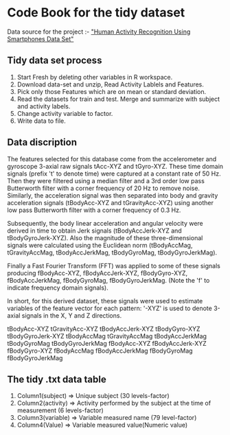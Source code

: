 # Code Book for the tidy dataset
Data source for the project :- ["Human Activity Recognition Using Smartphones Data Set"](http://archive.ics.uci.edu/ml/datasets/Human+Activity+Recognition+Using+Smartphones)
## Tidy data set process
1. Start Fresh by deleting other variables in R workspace.
2. Download data-set and unzip, Read Activity Lablels and Features.
3. Pick only those Features which are on mean or standard deviation.
4. Read the datasets for train and test. Merge and summarize with subject and activity labels.
5. Change activity variable to factor.
6. Write data to file.

## Data discription
The features selected for this database come from the accelerometer and gyroscope 3-axial raw signals tAcc-XYZ and tGyro-XYZ. These time domain signals (prefix 't' to denote time) were captured at a constant rate of 50 Hz. Then they were filtered using a median filter and a 3rd order low pass Butterworth filter with a corner frequency of 20 Hz to remove noise. Similarly, the acceleration signal was then separated into body and gravity acceleration signals (tBodyAcc-XYZ and tGravityAcc-XYZ) using another low pass Butterworth filter with a corner frequency of 0.3 Hz.

Subsequently, the body linear acceleration and angular velocity were derived in time to obtain Jerk signals (tBodyAccJerk-XYZ and tBodyGyroJerk-XYZ). Also the magnitude of these three-dimensional signals were calculated using the Euclidean norm (tBodyAccMag, tGravityAccMag, tBodyAccJerkMag, tBodyGyroMag, tBodyGyroJerkMag).

Finally a Fast Fourier Transform (FFT) was applied to some of these signals producing fBodyAcc-XYZ, fBodyAccJerk-XYZ, fBodyGyro-XYZ, fBodyAccJerkMag, fBodyGyroMag, fBodyGyroJerkMag. (Note the 'f' to indicate frequency domain signals).

In short, for this derived dataset, these signals were used to estimate variables of the feature vector for each pattern:
'-XYZ' is used to denote 3-axial signals in the X, Y and Z directions.

tBodyAcc-XYZ
tGravityAcc-XYZ
tBodyAccJerk-XYZ
tBodyGyro-XYZ
tBodyGyroJerk-XYZ
tBodyAccMag
tGravityAccMag
tBodyAccJerkMag
tBodyGyroMag
tBodyGyroJerkMag
fBodyAcc-XYZ
fBodyAccJerk-XYZ
fBodyGyro-XYZ
fBodyAccMag
fBodyAccJerkMag
fBodyGyroMag
fBodyGyroJerkMag
## The tidy .txt data table
1. Column1(subject) => Unique subject (30 levels-factor)
2. Column2(activity) => Activity performed by the subject at the time of measurement (6 levels-factor)
3. Column3(variable) => Variable measured name (79 level-factor)
4. Column4(Value) => Variable measured value(Numeric value)
